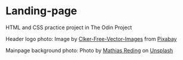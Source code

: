 # Landing-page
HTML and CSS practice project in The Odin Project

Header logo photo: Image by <a href="https://pixabay.com/users/clker-free-vector-images-3736/?utm_source=link-attribution&utm_medium=referral&utm_campaign=image&utm_content=305227">Clker-Free-Vector-Images</a> from <a href="https://pixabay.com//?utm_source=link-attribution&utm_medium=referral&utm_campaign=image&utm_content=305227">Pixabay</a>

Mainpage background photo: Photo by <a href="https://unsplash.com/@matreding?utm_source=unsplash&utm_medium=referral&utm_content=creditCopyText">Mathias Reding</a> on <a href="https://unsplash.com/photos/gNoqNvYAsBg?utm_source=unsplash&utm_medium=referral&utm_content=creditCopyText">Unsplash</a>
  
